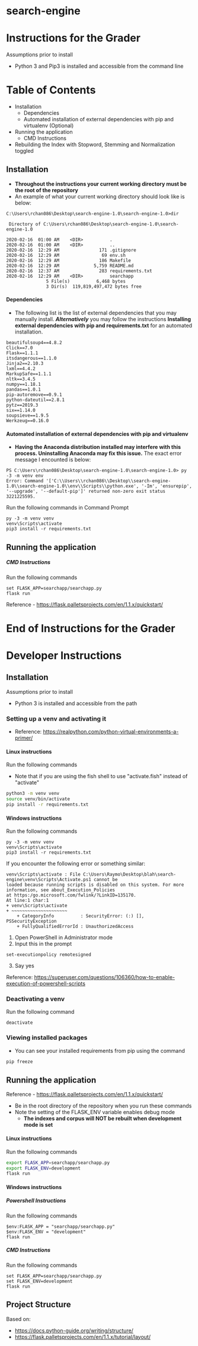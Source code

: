# search-engine

# Instructions for the Grader
Assumptions prior to install
- Python 3 and Pip3 is installed and accessible from the command line

# Table of Contents
- Installation
    - Dependencies
    - Automated installation of external dependencies with pip and virtualenv (Optional)
- Running the application
    - CMD Instructions
- Rebuilding the Index with Stopword, Stemming and Normalization toggled

## Installation 
- **Throughout the instructions your current working directory must be the root of the repository**
- An example of what your current working directory should look like is below:
```
C:\Users\rchan086\Desktop\search-engine-1.0\search-engine-1.0>dir

 Directory of C:\Users\rchan086\Desktop\search-engine-1.0\search-engine-1.0

2020-02-16  01:00 AM    <DIR>          .
2020-02-16  01:00 AM    <DIR>          ..
2020-02-16  12:29 AM               171 .gitignore
2020-02-16  12:29 AM                69 env.sh
2020-02-16  12:29 AM               186 Makefile
2020-02-16  12:29 AM             5,759 README.md
2020-02-16  12:37 AM               283 requirements.txt
2020-02-16  12:29 AM    <DIR>          searchapp
               5 File(s)          6,468 bytes
               3 Dir(s)  119,819,497,472 bytes free
```
#### Dependencies
- The following list is the list of external dependencies that you may manually install. ***Alternatively*** you may follow the instructions **Installing external dependencies with pip and requirements.txt** for an automated installation. 
```
beautifulsoup4==4.8.2
Click==7.0
Flask==1.1.1
itsdangerous==1.1.0
Jinja2==2.10.3
lxml==4.4.2
MarkupSafe==1.1.1
nltk==3.4.5
numpy==1.18.1
pandas==1.0.1
pip-autoremove==0.9.1
python-dateutil==2.8.1
pytz==2019.3
six==1.14.0
soupsieve==1.9.5
Werkzeug==0.16.0
```

#### Automated installation of external dependencies with pip and virtualenv
- **Having the Anaconda distribution installed may interfere with this process. Uninstalling Anaconda may fix this issue.** The exact error message I encounted is below:
```
PS C:\Users\rchan086\Desktop\search-engine-1.0\search-engine-1.0> py -3 -m venv env
Error: Command '['C:\\Users\\rchan086\\Desktop\\search-engine-1.0\\search-engine-1.0\\env\\Scripts\\python.exe', '-Im', 'ensurepip', '--upgrade', '--default-pip']' returned non-zero exit status 3221225595.
```

Run the following commands in Command Prompt
```
py -3 -m venv venv
venv\Scripts\activate
pip3 install -r requirements.txt
```

## Running the application

##### CMD Instructions
Run the following commands
```
set FLASK_APP=searchapp/searchapp.py
flask run
```
Reference - https://flask.palletsprojects.com/en/1.1.x/quickstart/

# End of Instructions for the Grader

# Developer Instructions

## Installation 
Assumptions prior to install
- Python 3 is installed and accessible from the path

### Setting up a venv and activating it
- Reference: https://realpython.com/python-virtual-environments-a-primer/

#### Linux instructions
Run the following commands
- Note that if you are using the fish shell to use "activate.fish" instead of "activate"
```bash
python3 -m venv venv
source venv/bin/activate
pip install -r requirements.txt
```

#### Windows instructions
Run the following commands
```
py -3 -m venv venv
venv\Scripts\activate
pip3 install -r requirements.txt
```

If you encounter the following error or something similar:
```
venv\Scripts\activate : File C:\Users\Raymo\Desktop\blah\search-engine\venv\Scripts\Activate.ps1 cannot be
loaded because running scripts is disabled on this system. For more information, see about_Execution_Policies
at https:/go.microsoft.com/fwlink/?LinkID=135170.
At line:1 char:1
+ venv\Scripts\activate
+ ~~~~~~~~~~~~~~~~~~~~~
    + CategoryInfo          : SecurityError: (:) [], PSSecurityException
    + FullyQualifiedErrorId : UnauthorizedAccess
```
1. Open PowerShell in Administrator mode
2. Input this in the prompt
```
set-executionpolicy remotesigned
```
3. Say yes

Reference: https://superuser.com/questions/106360/how-to-enable-execution-of-powershell-scripts

### Deactivating a venv
Run the following command
```
deactivate
```

### Viewing installed packages
- You can see your installed requirements from pip using the command
```bash
pip freeze
```

## Running the application
Reference - https://flask.palletsprojects.com/en/1.1.x/quickstart/

- Be in the root directory of the repository when you run these commands
- Note the setting of the FLASK_ENV variable enables debug mode
    - **The indexes and corpus will NOT be rebuilt when development mode is set**

#### Linux instructions
Run the following commands
```bash
export FLASK_APP=searchapp/searchapp.py
export FLASK_ENV=development
flask run
```

#### Windows instructions

##### Powershell Instructions
Run the following commands
```
$env:FLASK_APP = "searchapp/searchapp.py"
$env:FLASK_ENV = "development"
flask run
```
##### CMD Instructions
Run the following commands
```
set FLASK_APP=searchapp/searchapp.py
set FLASK_ENV=development
flask run
```

## Project Structure 
Based on: 
- https://docs.python-guide.org/writing/structure/
- https://flask.palletsprojects.com/en/1.1.x/tutorial/layout/
